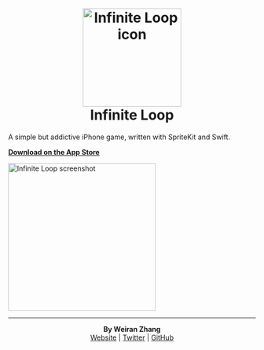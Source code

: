 <h1 align="center">
    <img src="https://github.com/weiran/infinite-loop/raw/master/Assets/infinite-loop-icon.png" alt="Infinite Loop icon" title="infinite-loop-icon" width="200">
    <br>
    Infinite Loop
    <br>
</h1>

A simple but addictive iPhone game, written with SpriteKit and Swift.

**[Download on the App Store](https://itunes.apple.com/us/app/infinite-loop/id1076098267?ls=1&mt=8)**

<img src="https://github.com/weiran/infinite-loop/raw/master/Assets/screenshot.png" alt="Infinite Loop screenshot" title="infinite-loop-screenshot" width="300">

---
<p align="center">
  <b>By Weiran Zhang</b><br>
  <a href="https://weiran.co">Website</a> |
  <a href="https://twitter.com/weiran">Twitter</a> |
  <a href="https://github.com/weiran">GitHub</a>
</p>
